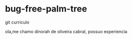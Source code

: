 # bug-free-palm-tree
<!-- dinacabral status -->git curriculo
ola,me chamo dinorah de oliveira cabral, possuo experiencia
